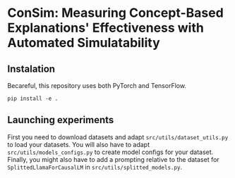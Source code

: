# ConSim: Measuring Concept-Based Explanations' Effectiveness with Automated Simulatability

## Instalation

Becareful, this repository uses both PyTorch and TensorFlow.
```
pip install -e .
```


## Launching experiments

First you need to download datasets and adapt `src/utils/dataset_utils.py` to load your datasets. You will also have to adapt `src/utils/models_configs.py` to create model configs for your dataset. Finally, you might also have to add a prompting relative to the dataset for `SplittedLlamaForCausalLM` in `src/utils/splitted_models.py`.

